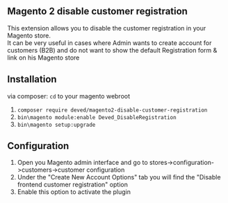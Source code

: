 ## Magento 2 disable customer registration
This extension allows you to disable the customer registration in your Magento store.  
It can be very useful in cases where Admin wants to create account for customers (B2B) and do not want to show the
default Registration form & link on his Magento store

## Installation
via composer:
`cd` to your magento webroot    
1. `composer require deved/magento2-disable-customer-registration`  
2. `bin\magento module:enable Deved_DisableRegistration`
3. `bin\magento setup:upgrade`

## Configuration
1. Open you Magento admin interface and go to stores->configuration->customers->customer configuration
2. Under the "Create New Account Options" tab you will find the "Disable frontend customer registration" option
3. Enable this option to activate the plugin
